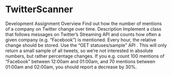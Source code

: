 # TwitterScanner
Development Assignment Overview
Find out how the number of mentions of a company on Twitter change over time.
Description
Implement a class that follows messages on  Twitter’s Streaming API  and counts how often a given company (e.g. “Facebook”) is mentioned. Every hour, the relative change should be stored.
Use the  “GET statuses/sample” API . This will only return a small sample of all tweets, so we’re not interested in absolute numbers, but rather percentage changes. If you e.g. count 100 mentions of “Facebook” between 12:00am and 01:00am, and 70 mentions between 01:00am and 02:00am, you should report a decrease by 30%.
